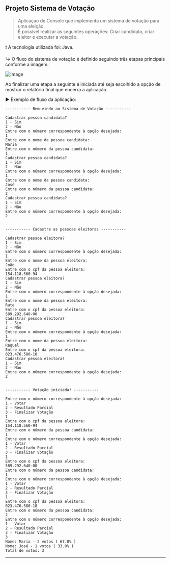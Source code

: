 ## Projeto Sistema de Votação

>Aplicaçao de Console que implementa um sistema de votação para uma eleição.<br>
>É possível realizar as seguintes operações: Criar candidato, criar eleitor e executar a votação.

:exclamation: A tecnologia utilizada foi: Java.

:arrow_right_hook: O fluxo do sistema de votação é definido seguindo três etapas principais conforme a imagem:

![image](https://github.com/tamireshc/java/assets/65035109/0a417e8c-7a7b-4500-a086-880ba01e3dda)

Ao finalizar uma etapa a seguinte é iniciada até seja escolhido a opção de mostrar o relatório final que encerra a aplicação.

:arrow_forward: Exemplo de fluxo da aplicação:

```
----------- Bem-vindo ao Sistema de Votação -----------

Cadastrar pessoa candidata?
1 - Sim
2 - Não
Entre com o número correspondente à opção desejada:
1
Entre com o nome da pessoa candidata:
Maria
Entre com o número da pessoa candidata:
1
Cadastrar pessoa candidata?
1 - Sim
2 - Não
Entre com o número correspondente à opção desejada:
1
Entre com o nome da pessoa candidata:
José
Entre com o número da pessoa candidata:
2
Cadastrar pessoa candidata?
1 - Sim
2 - Não
Entre com o número correspondente à opção desejada:
2


----------- Cadastre as pessoas eleitoras -----------

Cadastrar pessoa eleitora?
1 - Sim
2 - Não
Entre com o número correspondente à opção desejada:
1
Entre com o nome da pessoa eleitora:
João
Entre com o cpf da pessoa eleitora:
154.118.560-94
Cadastrar pessoa eleitora?
1 - Sim
2 - Não
Entre com o número correspondente à opção desejada:
1
Entre com o nome da pessoa eleitora:
Rute
Entre com o cpf da pessoa eleitora:
589.292.640-00
Cadastrar pessoa eleitora?
1 - Sim
2 - Não
Entre com o número correspondente à opção desejada:
1
Entre com o nome da pessoa eleitora:
Raquel
Entre com o cpf da pessoa eleitora:
023.476.580-18
Cadastrar pessoa eleitora?
1 - Sim
2 - Não
Entre com o número correspondente à opção desejada:
2


----------- Votação iniciada! -----------

Entre com o número correspondente à opção desejada:
1 - Votar
2 - Resultado Parcial
3 - Finalizar Votação
1
Entre com o cpf da pessoa eleitora:
154.118.560-94
Entre com o número da pessoa candidata:
1
Entre com o número correspondente à opção desejada:
1 - Votar
2 - Resultado Parcial
3 - Finalizar Votação
1
Entre com o cpf da pessoa eleitora:
589.292.640-00
Entre com o número da pessoa candidata:
1
Entre com o número correspondente à opção desejada:
1 - Votar
2 - Resultado Parcial
3 - Finalizar Votação
1
Entre com o cpf da pessoa eleitora:
023.476.580-18
Entre com o número da pessoa candidata:
2
Entre com o número correspondente à opção desejada:
1 - Votar
2 - Resultado Parcial
3 - Finalizar Votação
3
Nome: Maria - 2 votos ( 67.0% )
Nome: José - 1 votos ( 33.0% )
Total de votos: 3
```
---

